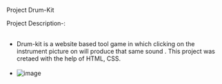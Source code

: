 Project Drum-Kit

Project Description-:<br></br>
* Drum-kit is a website based tool game in which clicking on the instrument picture on will produce that same sound . This project was cretaed with the help of HTML, CSS.<br></br>
* ![image](https://user-images.githubusercontent.com/73026322/188300869-6e3a2e7c-7339-4425-8b3f-c93d5eacd64f.png)
